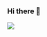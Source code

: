### Hi there 👋

![](https://github.com/EpicGamerVlad42069/EpicGamerVlad42069/cat-cat-e.gif)

<!--
**EpicGamerVlad42069/EpicGamerVlad42069** is a ✨ _special_ ✨ repository because its `README.md` (this file) appears on your GitHub profile.

Here are some ideas to get you started:

- 🔭 I’m currently working on ...
- 🌱 I’m currently learning ...
- 👯 I’m looking to collaborate on ...
- 🤔 I’m looking for help with ...
- 💬 Ask me about ...
- 📫 How to reach me: ...
- 😄 Pronouns: ...
- ⚡ Fun fact: ...
-->

